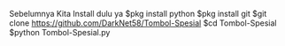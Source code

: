 Sebelumnya Kita Install dulu ya 
$pkg install python
$pkg install git
$git clone https://github.com/DarkNet58/Tombol-Spesial
$cd Tombol-Spesial
$python Tombol-Spesial.py
